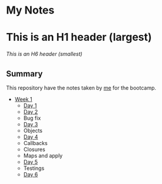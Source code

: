 # My Notes

# This is an H1 header (largest)
###### This is an H6 header (smallest)

## Summary

This repository have the notes taken by [me](https://github.com/vshibukawa) for the bootcamp.

* [Week 1](/week_01)
  * [Day 1](/week_01/day_01)
  * [Day 2](/week_01/day_02)
  - Bug fix
  * [Day 3](/week_01/day_03)
  - Objects
  * [Day 4](/week_01/day_04)
  - Callbacks
  - Closures
  - Maps and apply
  * [Day 5](/week_01/day_05)
  - Testings
  * [Day 6](/week_01/day_06)
